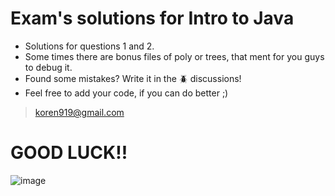 # Exam's solutions for Intro to Java
* Solutions for questions 1 and 2.
* Some times there are bonus files of poly or trees, that ment for you guys to debug it. 
* Found some mistakes? Write it in the 🪲 discussions!
* Feel free to add your code, if you can do better ;)

> koren919@gmail.com
# GOOD LUCK!!
![image](https://github.com/Koren-Ben-Ezra/Exams/assets/109624775/3dd523f8-0376-4544-82ee-a9c0533ad87a)


